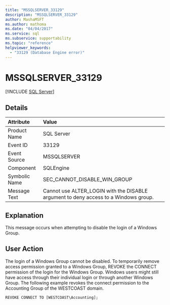 ```yaml
---
title: "MSSQLSERVER_33129"
description: "MSSQLSERVER_33129"
author: MashaMSFT
ms.author: mathoma
ms.date: "04/04/2017"
ms.service: sql
ms.subservice: supportability
ms.topic: "reference"
helpviewer_keywords:
  - "33129 (Database Engine error)"
---
```

# MSSQLSERVER_33129
 [!INCLUDE [SQL Server](../../includes/applies-to-version/sqlserver.md)]
  
## Details  
  
| Attribute | Value |  
| :-------- | :---- |  
|Product Name|SQL Server|  
|Event ID|33129|  
|Event Source|MSSQLSERVER|  
|Component|SQLEngine|  
|Symbolic Name|SEC_CANNOT_DISABLE_WIN_GROUP|  
|Message Text|Cannot use ALTER_LOGIN with the DISABLE argument to deny access to a Windows group.|  
  
## Explanation  
This message occurs when attempting to disable the login of a Windows Group.  
  
## User Action  
The login of a Windows Group cannot be disabled. To temporarily remove access permission granted to a Windows Group, REVOKE the CONNECT permission of the login for the Windows Group. Windows users might still have access through their individual login or through another Windows Group. The following example revokes the connect permission to the Accounting Group of the WESTCOAST domain.  
  
```Transact-SQL  
REVOKE CONNECT TO [WESTCOAST\Accounting];  
```  
  
